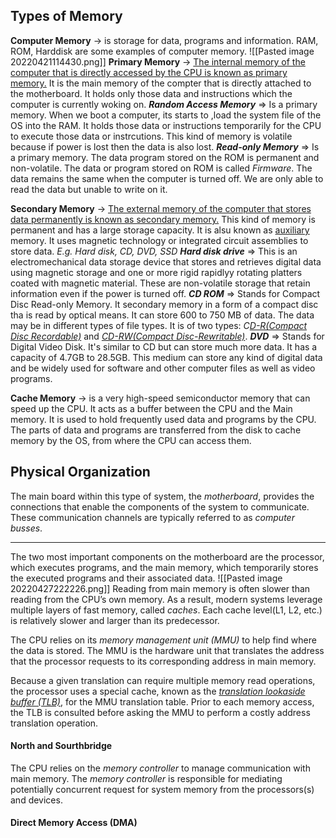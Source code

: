 ## Types of Memory
**Computer Memory** -> is storage for data, programs and information. RAM, ROM, Harddisk are some examples of computer memory.
![[Pasted image 20220421114430.png]]
**Primary Memory** -> <u>The internal memory of the computer that is directly accessed by the CPU is known as primary memory.</u> It is the main memory of the compter that is directly attached to the motherboard. It holds only those data and instructions which the computer is currently woking on.
	***Random Access Memory*** => Is a primary memory. When we boot a computer, its starts to ,load the system file of the OS into the RAM. It holds those data or instructions temporarily for the CPU to execute those data or instrcutions. This kind of memory is volatile because if power is lost then the data is also lost.
	***Read-only Memory*** => Is a primary memory. The data program stored on the ROM is permanent and non-volatile. The data or program stored on ROM is called *Firmware*. The data remains the same when the computer is turned off. We are only able to read the data but unable to write on it.

**Secondary Memory** -> <u>The external memory of the computer that stores data permanently is known as secondary memory.</u> This kind of memory is permanent and has a large storage capacity. It is alsu known as [auxiliary](https://www.google.com/search?channel=fs&client=ubuntu&q=auxiliary+memory+meaning) memory. It uses magnetic technology or integrated circuit assemblies to store data. *E.g. Hard disk, CD, DVD, SSD*
	***Hard disk drive*** => This is an electromechanical data storage device that stores and retrieves digital data using magnetic storage and one or more rigid rapidlyy rotating platters coated with magnetic material. These are non-volatile storage that retain information even if the power is turned off.
	***CD ROM*** => Stands for Compact Disc Read-only Memory. It secondary memory in a form of a compact disc tha is read by optical means. It can store 600 to 750 MB of data. The data may be in different types of file types. It is of two types: *C[D-R(Compact Disc Recordable)](https://en.wikipedia.org/wiki/CD-R)* and *[CD-RW(Compact Disc-Rewritable)](https://en.wikipedia.org/wiki/CD-RW)*.
	***DVD*** => Stands for Digital Video Disk. It's similar to CD but can store much more data. It has a capacity of 4.7GB to 28.5GB. This medium can store any kind of digital data and be widely used for software and other computer files as well as video programs.

**Cache Memory** -> is a very high-speed semiconductor memory that can speed up the CPU. It acts as a buffer between the CPU and the Main memory. It is used to hold frequently used data and programs by the CPU. The parts of data and programs are transferred from the disk to cache memory by the OS, from where the CPU can access them.


## Physical Organization
The main board within this type of system, the *motherboard*, provides the connections that enable the components of the system to communicate. These communication channels are typically referred to as *computer busses*. 

---
The two most  important components on the motherboard are the processor, which executes programs, and the main memory, which temporarily stores the executed programs and their associated data.
![[Pasted image 20220427222226.png]]
Reading from main memory is often slower than reading from the CPU’s own memory. As a result, modern systems leverage multiple layers of fast memory, called *caches*. Each cache level(L1, L2, etc.) is relatively slower and larger than its predecessor.

The CPU relies on its *memory management unit (MMU)* to help find where the data is stored. The MMU is the hardware unit that translates the address that the processor requests to its corresponding address in main memory.  

Because a given translation can require multiple memory read operations, the processor uses a special cache, known as the *[translation lookaside buffer (TLB)](https://en.wikipedia.org/wiki/Translation_lookaside_buffer)*, for the MMU translation table. Prior to each memory access, the TLB is consulted before asking the MMU to perform a costly address translation operation.

#### North and Sourthbridge
The CPU relies on the *memory controller* to manage communication with main memory. The *memory controller* is responsible for mediating potentially concurrent request for system memory from the processors(s) and devices.
#### Direct Memory Access (DMA)